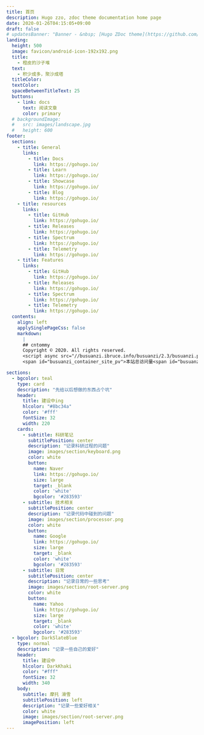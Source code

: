 ```yaml
---
title: 首页
description: Hugo zzo, zdoc theme documentation home page
date: 2020-01-26T04:15:05+09:00
draft: false
# updatesBanner: "Banner - &nbsp; [Hugo ZDoc theme](https://github.com/zzossig/hugo-theme-zdoc) &nbsp; just arrived"
landing:
  height: 500
  image: favicon/android-icon-192x192.png
  title:
    - 橙皮的沙子堆
  text:
    - 积少成多，聚沙成塔
  titleColor:
  textColor:
  spaceBetweenTitleText: 25
  buttons:
    - link: docs
      text: 阅读文章
      color: primary
  # backgroundImage: 
  #   src: images/landscape.jpg
  #   height: 600
footer:
  sections:
    - title: General
      links:
        - title: Docs
          link: https://gohugo.io/
        - title: Learn
          link: https://gohugo.io/
        - title: Showcase
          link: https://gohugo.io/
        - title: Blog
          link: https://gohugo.io/
    - title: resources
      links:
        - title: GitHub
          link: https://gohugo.io/
        - title: Releases
          link: https://gohugo.io/
        - title: Spectrum
          link: https://gohugo.io/
        - title: Telemetry
          link: https://gohugo.io/
    - title: Features
      links:
        - title: GitHub
          link: https://gohugo.io/
        - title: Releases
          link: https://gohugo.io/
        - title: Spectrum
          link: https://gohugo.io/
        - title: Telemetry
          link: https://gohugo.io/
  contents: 
    align: left
    applySinglePageCss: false
    markdown:
      |
      ## cntommy
      Copyright © 2020. All rights reserved.
      <script async src="//busuanzi.ibruce.info/busuanzi/2.3/busuanzi.pure.mini.js"></script>
      <span id="busuanzi_container_site_pv">本站总访问量<span id="busuanzi_value_site_pv"></span>次</span>

sections:
  - bgcolor: teal
    type: card
    description: "先给以后想做的东西占个坑"
    header: 
      title: 建设中ing
      hlcolor: "#8bc34a"
      color: '#fff'
      fontSize: 32
      width: 220
    cards:
      - subtitle: 科研笔记
        subtitlePosition: center
        description: "记录科研过程的问题"
        image: images/section/keyboard.png
        color: white
        button: 
          name: Naver
          link: https://gohugo.io/
          size: large
          target: _blank
          color: 'white'
          bgcolor: '#283593'
      - subtitle: 技术相关
        subtitlePosition: center
        description: "记录代码中碰到的问题"
        image: images/section/processor.png
        color: white
        button: 
          name: Google
          link: https://gohugo.io/
          size: large
          target: _blank
          color: 'white'
          bgcolor: '#283593'
      - subtitle: 日常
        subtitlePosition: center
        description: "记录日常的一些思考"
        image: images/section/root-server.png
        color: white
        button: 
          name: Yahoo
          link: https://gohugo.io/
          size: large
          target: _blank
          color: 'white'
          bgcolor: '#283593'
  - bgcolor: DarkSlateBlue
    type: normal
    description: "记录一些自己的爱好"
    header:
      title: 建设中
      hlcolor: DarkKhaki
      color: "#fff"
      fontSize: 32
      width: 340
    body:
      subtitle: 摩托 滑雪
      subtitlePosition: left
      description: "记录一些爱好相关"
      color: white
      image: images/section/root-server.png
      imagePosition: left
---
```

